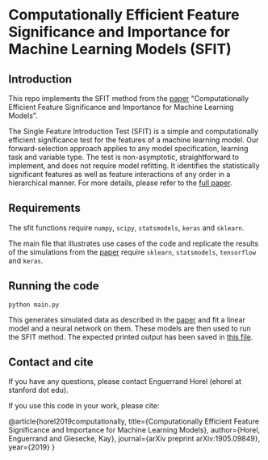 # Computationally Efficient Feature Significance and Importance for Machine Learning Models (SFIT)

## Introduction

This repo implements the SFIT method from the
[paper](https://arxiv.org/pdf/1905.09849.pdf) "Computationally Efficient Feature Significance and Importance for
Machine Learning Models".

The Single Feature Introduction Test (SFIT) is a simple and computationally efficient significance test for the features
of a machine learning model. Our forward-selection approach applies to any model specification, learning task and
variable type. The test is non-asymptotic, straightforward to implement, and does not require model refitting.
It identifies the statistically significant features as well as feature interactions of any order in
a hierarchical manner.
For more details, please refer to the
[full paper](https://arxiv.org/pdf/1905.09849.pdf).

## Requirements

The sfit functions require
`numpy`, `scipy`, `statsmodels`, `keras` and `sklearn`.

The main file that illustrates use cases of the code and replicate the results of the simulations from the
[paper](https://arxiv.org/pdf/1905.09849.pdf) require
`sklearn`, `statsmodels`, `tensorflow` and `keras`.


## Running the code

`python main.py`

This generates simulated data as described in the [paper](https://arxiv.org/pdf/1905.09849.pdf) and fit a linear
model and a neural network on them. These models are then used to run the SFIT method. The expected printed output has been
saved in [this file](./expected_output.txt).

## Contact and cite

If you have any questions, please contact Enguerrand Horel (ehorel at stanford dot edu).

If you use this code in your work, please cite:

@article{horel2019computationally,
  title={Computationally Efficient Feature Significance and Importance for Machine Learning Models},
  author={Horel, Enguerrand and Giesecke, Kay},
  journal={arXiv preprint arXiv:1905.09849},
  year={2019}
}
